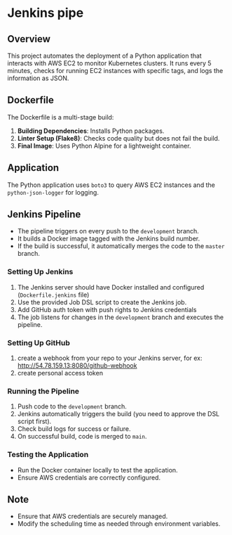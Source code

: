 #  Jenkins pipe

## Overview
This project automates the deployment of a Python application that interacts with AWS EC2 to monitor Kubernetes clusters. It runs every 5 minutes, checks for running EC2 instances with specific tags, and logs the information as JSON.

## Dockerfile
The Dockerfile is a multi-stage build:
1. **Building Dependencies**: Installs Python packages.
2. **Linter Setup (Flake8)**: Checks code quality but does not fail the build.
3. **Final Image**: Uses Python Alpine for a lightweight container.

## Application
The Python application uses `boto3` to query AWS EC2 instances and the `python-json-logger` for logging.

## Jenkins Pipeline
- The pipeline triggers on every push to the `development` branch.
- It builds a Docker image tagged with the Jenkins build number.
- If the build is successful, it automatically merges the code to the `master` branch.

### Setting Up Jenkins
1. The Jenkins server should have Docker installed and configured (`Dockerfile.jenkins` file)
2. Use the provided Job DSL script to create the Jenkins job.
3. Add GitHub auth token with push rights to Jenkins credentials 
4. The job listens for changes in the `development` branch and executes the pipeline.

### Setting Up GitHub

1. create a webhook from your repo to your Jenkins server, for ex: http://54.78.159.13:8080/github-webhook
2. create personal access token

### Running the Pipeline
1. Push code to the `development` branch.
2. Jenkins automatically triggers the build (you need to approve the DSL script first).
3. Check build logs for success or failure.
4. On successful build, code is merged to `main`.

### Testing the Application
- Run the Docker container locally to test the application.
- Ensure AWS credentials are correctly configured.

## Note
- Ensure that AWS credentials are securely managed.
- Modify the scheduling time as needed through environment variables.
